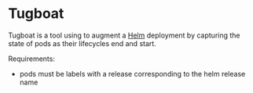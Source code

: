 # Tugboat

Tugboat is a tool using to augment a [Helm](helm.sh) deployment by capturing the state of pods as their lifecycles end and start.

Requirements:
- pods must be labels with a release corresponding to the helm release name